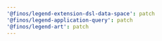 ```yaml
---
'@finos/legend-extension-dsl-data-space': patch
'@finos/legend-application-query': patch
'@finos/legend-art': patch
---
```

